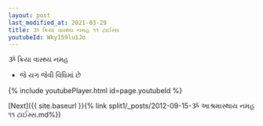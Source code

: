 ```yaml
---
layout: post
last_modified_at: 2021-03-29
title: ૐ ક્રિયા વાસ્થ્ય નમહ ૧૧ ટાઈમ્સ
youtubeId: WkyI59lu1Jo
---
```

 
 
 ૐ ક્રિયા વાસ્થ્ય નમહ  
 
 -  જે યગ જેવી વિધિમાં છે 
 
  
 
  
 
 
 
 
 
 


{% include youtubePlayer.html id=page.youtubeId %}
 
[Next]({{ site.baseurl }}{% link  split1/_posts/2012-09-15-ૐ આશ્રમાસ્થાય નમહ ૧૧ ટાઈમ્સ.md%})
 
